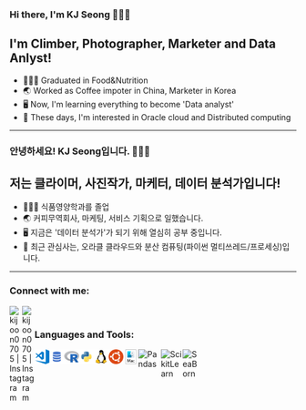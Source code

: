 ### Hi there, I'm KJ Seong 🙋🏻‍♂️

 ## I'm Climber, Photographer, Marketer and Data Anlyst!
 - 👨🏻‍🎓 Graduated in Food&Nutrition
 - 🌏 Worked as Coffee impoter in China, Marketer in Korea
 - 🖥 Now, I'm learning everything to become 'Data analyst'
 - 🔎 These days, I'm interested in Oracle cloud and Distributed computing

***

### 안녕하세요! KJ Seong입니다. 🙋🏻‍♂️

 ## 저는 클라이머, 사진작가, 마케터, 데이터 분석가입니다!
 - 👨🏻‍🎓 식품영양학과를 졸업
 - 🌏 커피무역회사, 마케팅, 서비스 기획으로 일했습니다. 
 - 🖥 지금은 '데이터 분석가'가 되기 위해 열심히 공부 중입니다. 
 - 🔎 최근 관심사는, 오라클 클라우드와 분산 컴퓨팅(파이썬 멀티쓰레드/프로세싱)입니다. 

***

 ### Connect with me:

 [<img align="left" alt="kijoon0705 | Instagram" width="22px" src="https://cdn.jsdelivr.net/npm/simple-icons@v3/icons/instagram.svg" />][instagram]
 [<img align="left" alt="kijoon0705 | Instagram" width="22px" src="https://ww.namu.la/s/9927ae94facd47bd023c497bc219edb9dc79845ce086d54bb595afc0f132d6a8e6497493a0e86af30462229fe7df757076df1ce4ffd46d0455c08b6dc8b14733bd1a036307a3ecc8ef400399b9f804aa5377297e66c796e9b1394f45f9a1c43d" />][blog]
 <br />

 ### Languages and Tools:

 <img align="left" alt="Visual Studio Code" width="26px" src="https://raw.githubusercontent.com/github/explore/80688e429a7d4ef2fca1e82350fe8e3517d3494d/topics/visual-studio-code/visual-studio-code.png" />
 <img align="left" alt="SQL" width="26px" src="https://raw.githubusercontent.com/github/explore/80688e429a7d4ef2fca1e82350fe8e3517d3494d/topics/sql/sql.png" />
 <img align="left" alt="R" width="26px" src="https://raw.githubusercontent.com/github/explore/80688e429a7d4ef2fca1e82350fe8e3517d3494d/topics/r/r.png" />
 <img align="left" alt="Python" width="26px" src="https://raw.githubusercontent.com/github/explore/80688e429a7d4ef2fca1e82350fe8e3517d3494d/topics/python/python.png" />
 <img align="left" alt="Linux" width="26px" src="https://raw.githubusercontent.com/github/explore/80688e429a7d4ef2fca1e82350fe8e3517d3494d/topics/linux/linux.png" />
 <img align="left" alt="ubuntu" width="26px" src="https://raw.githubusercontent.com/github/explore/80688e429a7d4ef2fca1e82350fe8e3517d3494d/topics/ubuntu/ubuntu.png" />
 <img align="left" alt="MacOS" width="26px" src="https://raw.githubusercontent.com/github/explore/80688e429a7d4ef2fca1e82350fe8e3517d3494d/topics/macos/macos.png" />
 <img align="left" alt="Pandas" width="40px" src="https://pandas.pydata.org/static/img/pandas_secondary.svg" />
 <img align="left" alt="ScikitLearn" width="38px" src="https://upload.wikimedia.org/wikipedia/commons/thumb/0/05/Scikit_learn_logo_small.svg/520px-Scikit_learn_logo_small.svg.png" />
 <img align="left" alt="SeaBorn" width="26px" src="https://seaborn.pydata.org/_images/logo-tall-lightbg.svg" />

 <br />


 [instagram]: https://www.instagram.com/kijoon0705/
 [blog]: https://blog.naver.com/kijoon0705/
 
